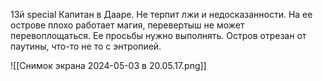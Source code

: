 13й special Капитан в Дааре.
Не терпит лжи и недосказанности. На ее острове плохо работает магия, перевертыш не может перевоплощаться. Ее просьбы нужно выполнять. Остров отрезан от паутины, что-то не то с энтропией.


![[Снимок экрана 2024-05-03 в 20.05.17.png]]